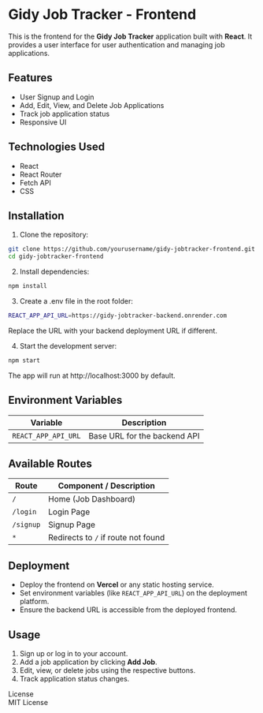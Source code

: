 # Gidy Job Tracker - Frontend

This is the frontend for the **Gidy Job Tracker** application built with **React**. It provides a user interface for user authentication and managing job applications.

## Features

- User Signup and Login
- Add, Edit, View, and Delete Job Applications
- Track job application status
- Responsive UI

## Technologies Used

- React
- React Router
- Fetch API
- CSS

## Installation

1. Clone the repository:

```bash
git clone https://github.com/yourusername/gidy-jobtracker-frontend.git
cd gidy-jobtracker-frontend
```
2. Install dependencies:
```bash
npm install
```
3. Create a .env file in the root folder:
```bash
REACT_APP_API_URL=https://gidy-jobtracker-backend.onrender.com
```
Replace the URL with your backend deployment URL if different.

4. Start the development server:
```bash
npm start
```

The app will run at http://localhost:3000
 by default.

## Environment Variables

| Variable            | Description                      |
|--------------------|----------------------------------|
| `REACT_APP_API_URL` | Base URL for the backend API      |

## Available Routes

| Route       | Component / Description           |
|------------|----------------------------------|
| `/`        | Home (Job Dashboard)              |
| `/login`   | Login Page                        |
| `/signup`  | Signup Page                       |
| `*`        | Redirects to `/` if route not found |

## Deployment

- Deploy the frontend on **Vercel** or any static hosting service.
- Set environment variables (like `REACT_APP_API_URL`) on the deployment platform.
- Ensure the backend URL is accessible from the deployed frontend.

## Usage

1. Sign up or log in to your account.
2. Add a job application by clicking **Add Job**.
3. Edit, view, or delete jobs using the respective buttons.
4. Track application status changes.

License
<br>
MIT License

